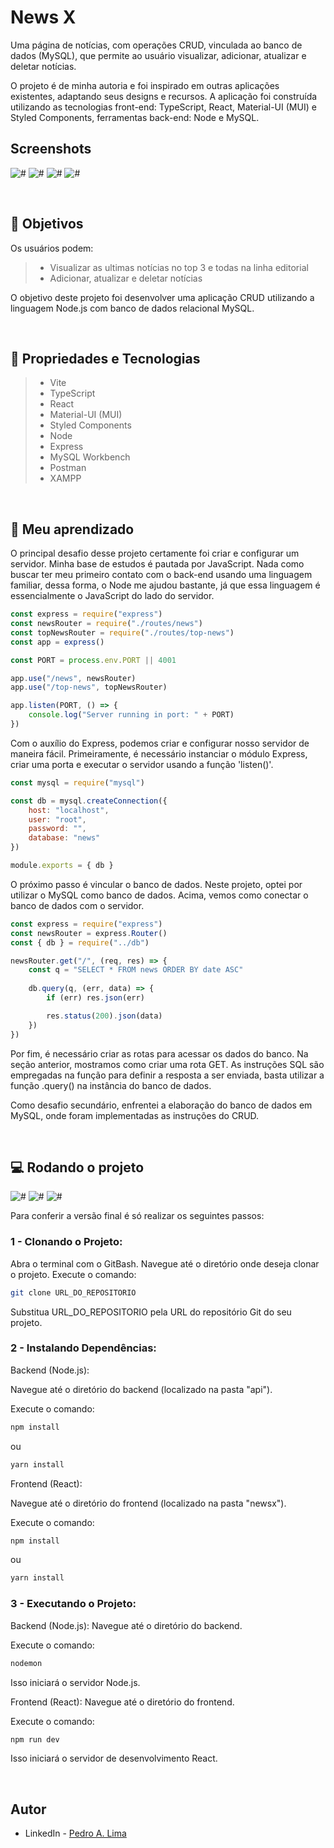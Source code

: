 # News X

Uma página de notícias, com operações CRUD, vinculada ao banco de dados (MySQL), que permite ao usuário visualizar, adicionar, atualizar e deletar notícias.

O projeto é de minha autoria e foi inspirado em outras aplicações existentes, adaptando seus designs e recursos. A aplicação foi construída utilizando as tecnologias front-end: TypeScript, React, Material-UI (MUI) e Styled Components, ferramentas back-end: Node e MySQL.

## Screenshots

![#](./newsx/public/Desktop.png)
![#](./newsx/public/Desktop1.png)
![#](./newsx/public/Desktop2.png)
![#](./newsx/public/Desktop3.png)

</br>

## 🎯 Objetivos

Os usuários podem:
> - Visualizar as ultimas notícias no top 3 e todas na linha editorial
> - Adicionar, atualizar e deletar notícias

O objetivo deste projeto foi desenvolver uma aplicação CRUD utilizando a linguagem Node.js com banco de dados relacional MySQL.

</br>

## 🔧 Propriedades e Tecnologias

> - Vite
> - TypeScript
> - React 
> - Material-UI (MUI)
> - Styled Components
> - Node
> - Express
> - MySQL Workbench
> - Postman
> - XAMPP

</br>

## 🧠 Meu aprendizado

O principal desafio desse projeto certamente foi criar e configurar um servidor. Minha base de estudos é pautada por JavaScript. Nada como buscar ter meu primeiro contato com o back-end usando uma linguagem familiar, dessa forma, o Node me ajudou bastante, já que essa linguagem é essencialmente o JavaScript do lado do servidor.

```js
const express = require("express")
const newsRouter = require("./routes/news")
const topNewsRouter = require("./routes/top-news")
const app = express()

const PORT = process.env.PORT || 4001

app.use("/news", newsRouter)
app.use("/top-news", topNewsRouter)

app.listen(PORT, () => {
    console.log("Server running in port: " + PORT)
})
```

Com o auxílio do Express, podemos criar e configurar nosso servidor de maneira fácil. Primeiramente, é necessário instanciar o módulo Express, criar uma porta e executar o servidor usando a função 'listen()'.

```js
const mysql = require("mysql")

const db = mysql.createConnection({
    host: "localhost",
    user: "root",
    password: "",
    database: "news"
})

module.exports = { db }
```

O próximo passo é vincular o banco de dados. Neste projeto, optei por utilizar o MySQL como banco de dados. Acima, vemos como conectar o banco de dados com o servidor.

```js
const express = require("express")
const newsRouter = express.Router()
const { db } = require("../db")

newsRouter.get("/", (req, res) => {
    const q = "SELECT * FROM news ORDER BY date ASC"
    
    db.query(q, (err, data) => {
        if (err) res.json(err)

        res.status(200).json(data)
    })
})
```

Por fim, é necessário criar as rotas para acessar os dados do banco. Na seção anterior, mostramos como criar uma rota GET. As instruções SQL são empregadas na função para definir a resposta a ser enviada, basta utilizar a função .query() na instância do banco de dados.

Como desafio secundário, enfrentei a elaboração do banco de dados em MySQL, onde foram implementadas as instruções do CRUD.

</br>

## 💻 Rodando o projeto

![#](./newsx/public/news-create.gif)
![#](./newsx/public/news-update.gif)
![#](./newsx/public/news-delete.gif)

Para conferir a versão final é só realizar os seguintes passos:

### 1 - Clonando o Projeto:
Abra o terminal com o GitBash.
Navegue até o diretório onde deseja clonar o projeto.
Execute o comando:

```bash
git clone URL_DO_REPOSITORIO
```
Substitua URL_DO_REPOSITORIO pela URL do repositório Git do seu projeto.

### 2 - Instalando Dependências:
Backend (Node.js):

Navegue até o diretório do backend (localizado na pasta "api").

Execute o comando:

```bash
npm install
```
ou
```bash
yarn install
```

Frontend (React):

Navegue até o diretório do frontend (localizado na pasta "newsx").

Execute o comando:

```bash
npm install
```
ou
```bash
yarn install
```

### 3 - Executando o Projeto:
Backend (Node.js):
Navegue até o diretório do backend.

Execute o comando:

```bash
nodemon
```
Isso iniciará o servidor Node.js.

Frontend (React):
Navegue até o diretório do frontend.

Execute o comando:

```bash
npm run dev
```
Isso iniciará o servidor de desenvolvimento React.

</br>

## Autor

- LinkedIn - [Pedro A. Lima](https://www.linkedin.com/in/pedroalima6/)